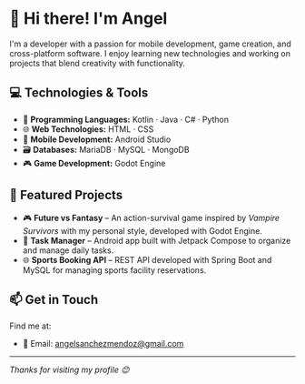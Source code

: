 # 👋 Hi there! I'm Angel

I'm a developer with a passion for mobile development, game creation, and cross-platform software. I enjoy learning new technologies and working on projects that blend creativity with functionality.

## 💻 Technologies & Tools

- 🧠 **Programming Languages:** Kotlin · Java · C# · Python  
- 🌐 **Web Technologies:** HTML · CSS  
- 📱 **Mobile Development:** Android Studio  
- 🗃️ **Databases:** MariaDB · MySQL · MongoDB
- 🎮 **Game Development:** Godot Engine  

## 🚀 Featured Projects

- 🎮 **Future vs Fantasy** – An action-survival game inspired by *Vampire Survivors* with my personal style, developed with Godot Engine.  
- 📱 **Task Manager** – Android app built with Jetpack Compose to organize and manage daily tasks.  
- 🌐 **Sports Booking API** – REST API developed with Spring Boot and MySQL for managing sports facility reservations.


## 📫 Get in Touch

Find me at:
- 📧 Email: angelsanchezmendoz@gmail.com 

---

_Thanks for visiting my profile 😊_


